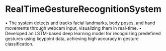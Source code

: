 # RealTimeGestureRecognitionSystem
• The system detects and tracks facial landmarks, body poses, and hand movements through webcam input, visualizing them in real-time.  • Developed an LSTM-based deep learning model for recognizing predefined gestures using keypoint data, achieving high accuracy in gesture classification.
